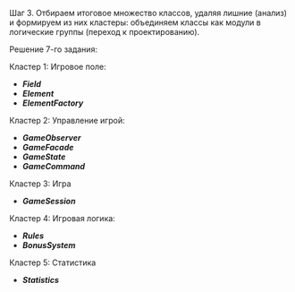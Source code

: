 Шаг 3. Отбираем итоговое множество классов, удаляя лишние (анализ) и формируем из них кластеры: 
объединяем классы как модули в логические группы (переход к проектированию).

Решение 7-го задания:

Кластер 1: Игровое поле:
* **_Field_**
* **_Element_**
* **_ElementFactory_**

Кластер 2: Управление игрой:
* **_GameObserver_**
* **_GameFacade_**
* **_GameState_**
* **_GameCommand_**

Кластер 3: Игра
* **_GameSession_**

Кластер 4: Игровая логика:
* **_Rules_**
* **_BonusSystem_**

Кластер 5: Статистика
* **_Statistics_**